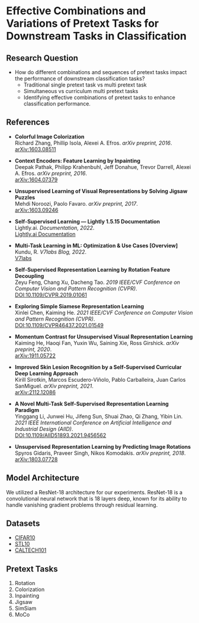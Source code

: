 # Effective Combinations and Variations of Pretext Tasks for Downstream Tasks in Classification

## Research Question
* How do different combinations and sequences of pretext tasks impact the performance of downstream classification tasks?
  * Traditional single pretext task vs multi pretext task
  * Simultaneous vs curriculum multi pretext tasks
  * Identifying effective combinations of pretext tasks to enhance classification performance.

## References

- **Colorful Image Colorization**  
  Richard Zhang, Phillip Isola, Alexei A. Efros. *arXiv preprint, 2016*.  
  [arXiv:1603.08511](https://arxiv.org/abs/1603.08511)

- **Context Encoders: Feature Learning by Inpainting**  
  Deepak Pathak, Philipp Krahenbuhl, Jeff Donahue, Trevor Darrell, Alexei A. Efros. *arXiv preprint, 2016*.  
  [arXiv:1604.07379](https://arxiv.org/abs/1604.07379)

- **Unsupervised Learning of Visual Representations by Solving Jigsaw Puzzles**  
  Mehdi Noroozi, Paolo Favaro. *arXiv preprint, 2017*.  
  [arXiv:1603.09246](https://arxiv.org/abs/1603.09246)

- **Self-Supervised Learning — Lightly 1.5.15 Documentation**  
  Lightly.ai. *Documentation, 2022*.  
  [Lightly.ai Documentation](https://docs.lightly.ai/self-supervised-learning/getting_started/lightly_at_a_glance.html)

- **Multi-Task Learning in ML: Optimization & Use Cases [Overview]**  
  Kundu, R. *V7labs Blog, 2022*.  
  [V7labs](https://www.v7labs.com/blog/multi-task-learning-guide#loss-construction)

- **Self-Supervised Representation Learning by Rotation Feature Decoupling**  
  Zeyu Feng, Chang Xu, Dacheng Tao. *2019 IEEE/CVF Conference on Computer Vision and Pattern Recognition (CVPR)*.  
  [DOI:10.1109/CVPR.2019.01061](https://doi.org/10.1109/CVPR.2019.01061)

- **Exploring Simple Siamese Representation Learning**  
  Xinlei Chen, Kaiming He. *2021 IEEE/CVF Conference on Computer Vision and Pattern Recognition (CVPR)*.  
  [DOI:10.1109/CVPR46437.2021.01549](https://doi.org/10.1109/CVPR46437.2021.01549)

- **Momentum Contrast for Unsupervised Visual Representation Learning**  
  Kaiming He, Haoqi Fan, Yuxin Wu, Saining Xie, Ross Girshick. *arXiv preprint, 2020*.  
  [arXiv:1911.05722](https://arxiv.org/abs/1911.05722)

- **Improved Skin Lesion Recognition by a Self-Supervised Curricular Deep Learning Approach**  
  Kirill Sirotkin, Marcos Escudero-Viñolo, Pablo Carballeira, Juan Carlos SanMiguel. *arXiv preprint, 2021*.  
  [arXiv:2112.12086](https://arxiv.org/abs/2112.12086)

- **A Novel Multi-Task Self-Supervised Representation Learning Paradigm**  
  Yinggang Li, Junwei Hu, Jifeng Sun, Shuai Zhao, Qi Zhang, Yibin Lin. *2021 IEEE International Conference on Artificial Intelligence and Industrial Design (AIID)*.  
  [DOI:10.1109/AIID51893.2021.9456562](https://doi.org/10.1109/AIID51893.2021.9456562)

- **Unsupervised Representation Learning by Predicting Image Rotations**  
  Spyros Gidaris, Praveer Singh, Nikos Komodakis. *arXiv preprint, 2018*.  
  [arXiv:1803.07728](https://arxiv.org/abs/1803.07728)


## Model Architecture
We utilized a ResNet-18 architecture for our experiments. ResNet-18 is a convolutional neural network that is 18 layers deep, known for its ability to handle vanishing gradient problems through residual learning.

## Datasets
* [CIFAR10](https://www.cs.toronto.edu/~kriz/cifar.html)
* [STL10](https://cs.stanford.edu/~acoates/stl10/)
* [CALTECH101](https://data.caltech.edu/records/mzrjq-6wc02)

## Pretext Tasks
1. Rotation
2. Colorization
3. Inpainting
4. Jigsaw
5. SimSiam
6. MoCo
